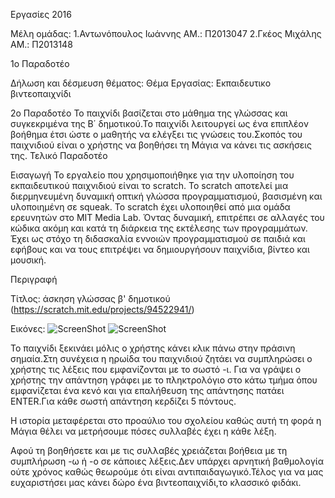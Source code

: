 ﻿Eργασίες 2016

Μέλη ομάδας: 1.Αντωνόπουλος Ιωάννης ΑΜ.: Π2013047 2.Γκέος Μιχάλης ΑΜ.: Π2013148

1o Παραδοτέο

Δήλωση και δέσμευση θέματος: Θέμα Εργασίας: Εκπαιδευτικο βιντεοπαιχνίδι

2ο Παραδοτέο
Το παιχνίδι βασίζεται στο μάθημα της γλώσσας και συγκεκριμένα της Β΄ δημοτικού.Το παιχνίδι λειτουργεί ως ένα επιπλέον βοήθημα έτσι ώστε ο μαθητής να ελέγξει τις γνώσεις του.Σκοπός του παιχνιδιού είναι ο χρήστης να βοηθήσει τη Μάγια να κάνει τις ασκήσεις της. 
Τελικό Παραδοτέο

Εισαγωγή
Το εργαλείο που χρησιμοποιήθηκε για την υλοποίηση του εκπαιδευτικού παιχνιδιού είναι το scratch. Το scratch αποτελεί μια διερμηνευμένη δυναμική οπτική γλώσσα προγραμματισμού, βασισμένη και υλοποιημένη σε squeak. Το scratch έχει υλοποιηθεί από μια ομάδα ερευνητών στο MIT Media Lab. Όντας δυναμική, επιτρέπει σε αλλαγές του κώδικα ακόμη και κατά τη διάρκεια της εκτέλεσης των προγραμμάτων. Έχει ως στόχο τη διδασκαλία εννοιών προγραμματισμού σε παιδιά και εφήβους και να τους επιτρέψει να δημιουργήσουν παιχνίδια, βίντεο και μουσική. 

Περιγραφή

Τίτλος: άσκηση γλώσσας β' δημοτικού (https://scratch.mit.edu/projects/94522941/)

Εικόνες:
![ScreenShot]( https://github.com/courses-ionio/sw/raw/master/projects_2016/%CE%A02013047-%CE%A02013148/demo1.PNG)
![ScreenShot]( https://raw.githubusercontent.com/courses-ionio/sw/master/projects_2016/%CE%A02013047-%CE%A02013148/demo2.PNG) 


Το παιχνίδι ξεκινάει μόλις ο χρήστης κάνει κλικ πάνω στην πράσινη σημαία.Στη συνέχεια η ηρωίδα του παιχνιδιού ζητάει να συμπληρώσει ο χρήστης τις λέξεις που εμφανίζονται με το σωστό -ι. Για να γράψει ο χρήστης την απάντηση γράφει με το πληκτρολόγιο στο κάτω τμήμα όπου εμφανίζεται ένα κενό και για επαλήθευση της απάντησης πατάει ΕΝΤΕR.Για κάθε σωστή απάντηση κερδίζει 5 πόντους.

Η ιστορία μεταφέρεται στο προαύλιο του σχολείου καθώς αυτή τη φορά η Μάγια θέλει να μετρήσουμε πόσες συλλαβές έχει η κάθε λέξη.

Αφού τη βοηθήσετε και με τις συλλαβές χρειάζεται βοήθεια με τη συμπλήρωση -ω ή -ο σε κάποιες λέξεις.Δεν υπάρχει αρνητική βαθμολογία ούτε χρόνος καθώς θεωρούμε ότι είναι αντιπαιδαγωγικό.Τέλος για να μας ευχαριστήσει μας κάνει δώρο ένα βιντεοπαιχνίδι,το κλασσικό φιδάκι.
